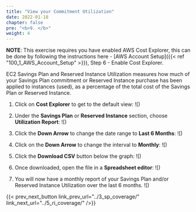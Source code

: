 ```yaml
---
title: "View your Commitment Utilization"
date: 2022-01-18
chapter: false
pre: "<b>9. </b>"
weight: 4
---
```


**NOTE**: This exercise requires you have enabled AWS Cost Explorer, this can be done by following the instructions here - [AWS Account Setup]({{< ref "100_1_AWS_Account_Setup" >}}), Step 6 - Enable Cost Explorer.

EC2 Savings Plan and Reserved Instance Utilization measures how much of your Savings Plan commitment or Reserved Instance purchase has been applied to instances (used), as a percentage of the total cost of the Savings Plan or Reserved Instance.

1. Click on **Cost Explorer** to get to the default view:
![)

2. Under the **Savings Plan** or **Reserved Instance** section, choose **Utilization Report**:
![)

3. Click the **Down Arrow** to change the date range to **Last 6 Months**:
![)

4. Click on the **Down Arrow** to change the interval to **Monthly**:
![)

5. Click the **Download CSV** button below the graph:
![)

6. Once downloaded, open the file in a **Spreadsheet editor**:
![)

7. You will now have a monthly report of your Savings Plan and/or Reserved Instance Utilization over the last 6 months. 
![)

{{< prev_next_button link_prev_url="../3_sp_coverage/" link_next_url="../5_ri_coverage/" />}}